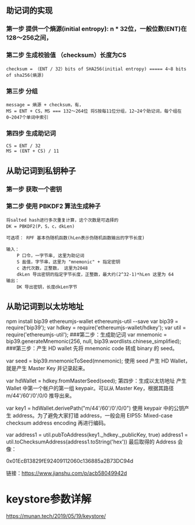 ## 助记词的实现
### 第一步 提供一个熵源(initial entropy): n * 32位，一般位数(ENT)在128～256之间，
### 第二步 生成校验值 （checksum）长度为CS
    checksum = （ENT / 32）bits of SHA256(initial entropy) ===== 4~8 bits of sha256(熵源)
### 第三步 分组
    message = 熵源 + checksum，有，
    MS = ENT + CS，MS === 132～264位 将S按每11位分组，12~24个助记词，每个组在0~2047个单词中索引
### 第四步 生成助记词
    CS = ENT / 32
    MS = (ENT + CS) / 11

## 从助记词到私钥种子
### 第一步 获取一个密钥

### 第二步 使用 PBKDF2 算法生成种子
    将salted hash进行多次重复计算，这个次数是可选择的
    DK = PBKDF2(P，S，c，dkLen)

    可选项： RPF 基本伪随机函数(hLen表示伪随机函数输出的字节长度)

    输入：
        P 口令，一字节串, 这里为助记词
        S 盐值，字节串，这里为 "mnemonic" + 指定密钥
        c 迭代次数，正整数， 这里为2048
        dkLen 导出密钥的指定字节长度，正整数，最大约(2^32-1)*hLen 这里为 64
    输出：
        DK 导出密钥，长度dkLen字节

## 从助记词到以太坊地址
npm install bip39 ethereumjs-wallet ethereumjs-util --save
var bip39 = require('bip39');
var hdkey = require('ethereumjs-wallet/hdkey');
var util = require('ethereumjs-util');
###第二步：生成助记词
var mnemonic = bip39.generateMnemonic(256, null, bip39.wordlists.chinese_simplified);
###第三步：产生 HD wallet
先将 mnemonic code 转成 binary 的 seed。


var seed = bip39.mnemonicToSeed(mnemonic);
使用 seed 产生 HD Wallet，就是产生 Master Key 并记录起来。

var hdWallet = hdkey.fromMasterSeed(seed);
第四步：生成以太坊地址
产生 Wallet 中第一个帐户的第一组 keypair。可以从 Master Key，根据其路径 m/44'/60'/0'/0/0 推导出来。

var key1 = hdWallet.derivePath("m/44'/60'/0'/0/0")
使用 keypair 中的公钥产生 address。为了避免大家打错 address，一般会用 EIP55: Mixed-case checksum address encoding 再进行编码。

var address1 = util.pubToAddress(key1._hdkey._publicKey, true)
address1 = util.toChecksumAddress(address1.toString('hex'))
最后取得的 Address 会像：

0x01EcB13829fE92409112060c136885a2B73DC94d

链接：https://www.jianshu.com/p/acb58049942d

# keystore参数详解
https://munan.tech/2019/05/19/keystore/
